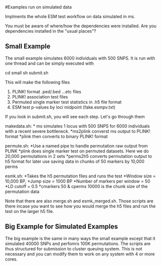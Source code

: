 #Examples run on simulated data

Implments the whole ESM test workflow on data simulated in ms.

You must be aware of where/how the dependencies were installed. Are
you dependencies installed in the "usual places"?

## Small Example

The small example simulates 6000 individuals  with 500 SNPS. It is run
with one thread and can be simply executed with

cd small
sh submit.sh

This will make the following files
1. PLINK! format .ped/.bed ...etc files
2. PLINK! association test files
3. Permuted single marker test statistics in .h5 file format
4. ESM test p-values by loci midpoint (fake.esmpv.txt)

If you look in submit.sh, you will see each step. Let's go through
them

makedata.sh:
	* ms simulates 1 locus with 500 SNPS for 6000 individuals with a
    recent severe bottleneck.
	*ms2plink converst ms output to PLINK! format
	*plink then converts to binary PLINK! format

permute.sh:
	*Use a named pipe to handle permutation raw output from PLINK
	*plink does single marker test on permuted datasets. Here we do
	20,000 permutations in 2 sets
	*perms2h5 converts permutation output to h5 format for later use
	saving data in chunks of 50 markers by 10,000 perms

esmk.sh:
	*Takes the h5 permutation files and runs the test
	*Window size = 10,000 BP,
	*Jump size = 1000 BP
	*Number of markers per window = 50
	*LD cutoff = 0.5
	*cmarkers 50 & cperms 10000 is the chunk size of the permutation
	data

Note that there are also merge.sh and esmk_merged.sh. Those scripts
are there incase you want to see how you would merge the h5 files and
run the test on the larger h5 file.


## Big Example for Simulated Examples

The big example is the same in many ways the small example except that
it simulated 40000 SNPs and perfomrs 100K permutations. The scripts
are thus structured for submission to cluster queuing system. This is
not necessary and you can modify them to work on any system with 4 or
more cores.

